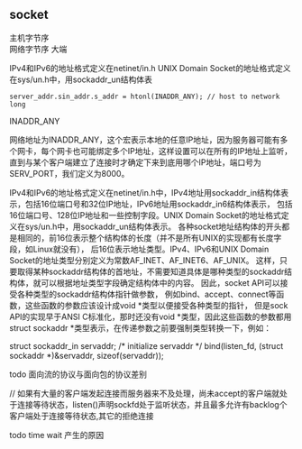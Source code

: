 ## socket



主机字节序  
网络字节序  大端



IPv4和IPv6的地址格式定义在netinet/in.h
UNIX Domain Socket的地址格式定义在sys/un.h中，用sockaddr_un结构体表

    server_addr.sin_addr.s_addr = htonl(INADDR_ANY); // host to network long

INADDR_ANY

网络地址为INADDR_ANY，这个宏表示本地的任意IP地址，因为服务器可能有多个网卡，每个网卡也可能绑定多个IP地址，这样设置可以在所有的IP地址上监听，直到与某个客户端建立了连接时才确定下来到底用哪个IP地址，端口号为SERV_PORT，我们定义为8000。

IPv4和IPv6的地址格式定义在netinet/in.h中，IPv4地址用sockaddr_in结构体表示，包括16位端口号和32位IP地址，IPv6地址用sockaddr_in6结构体表示，
包括16位端口号、128位IP地址和一些控制字段。UNIX Domain Socket的地址格式定义在sys/un.h中，用sockaddr_un结构体表示。
各种socket地址结构体的开头都是相同的，前16位表示整个结构体的长度（并不是所有UNIX的实现都有长度字段，如Linux就没有），
后16位表示地址类型。IPv4、IPv6和UNIX Domain Socket的地址类型分别定义为常数AF_INET、AF_INET6、AF_UNIX。
这样，只要取得某种sockaddr结构体的首地址，不需要知道具体是哪种类型的sockaddr结构体，就可以根据地址类型字段确定结构体中的内容。
因此，socket API可以接受各种类型的sockaddr结构体指针做参数，
例如bind、accept、connect等函数，这些函数的参数应该设计成void *类型以便接受各种类型的指针，
但是sock API的实现早于ANSI C标准化，那时还没有void *类型，因此这些函数的参数都用struct sockaddr *类型表示，在传递参数之前要强制类型转换一下，例如：

struct sockaddr_in servaddr;
/* initialize servaddr */
bind(listen_fd, (struct sockaddr *)&servaddr, sizeof(servaddr));

todo 面向流的协议与面向包的协议差别

// 如果有大量的客户端发起连接而服务器来不及处理，尚未accept的客户端就处于连接等待状态，listen()声明sockfd处于监听状态，并且最多允许有backlog个客户端处于连接等待状态,其它的拒绝连接

todo time wait 产生的原因




